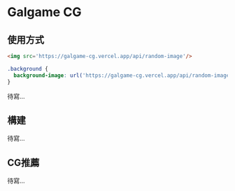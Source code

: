 # Galgame CG

## 使用方式

```html
<img src='https://galgame-cg.vercel.app/api/random-image'/>
```

```css
.background {
  background-image: url('https://galgame-cg.vercel.app/api/random-image');
}
```

待寫...

## 構建

待寫...

## CG推薦

待寫...